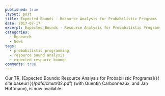 ```yaml
---
published: true
layout: post
title: Expected Bounds - Resource Analysis for Probabilistic Programs
date: 2017-07-17
excerpt: Expected Bounds - Resource Analysis for Probabilistic Programs.
categories:
  - Research
  - News
tags:
  - probabilistic programming
  - resource bound analysis
  - expected resource bounds
comments: true
---
```


Our TR, [Expected Bounds: Resource Analysis for Probabilistic Programs]({{ site.baseurl }}/pdfs/cmutr02.pdf) (with Quentin Carbonneaux, and Jan Hoffmann), is now available.
